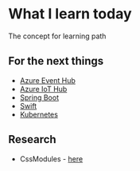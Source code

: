 # What I learn today #

The concept for learning path

## For the next things

- [Azure Event Hub](/../../issues/1)
- [Azure IoT Hub](/../../issues/1)
- [Spring Boot](/../../issues/1)
- [Swift](/../../issues/1)
- [Kubernetes](/../../issues/1)


## Research

- CssModules - [here](https://github.com/css-modules/css-modules)